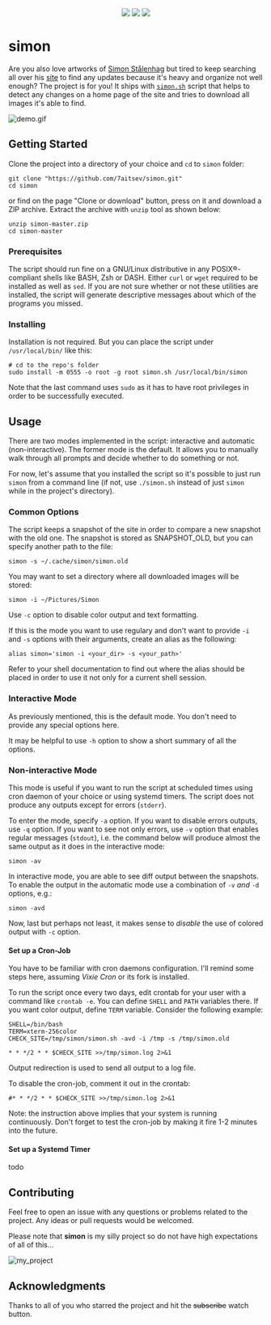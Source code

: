 <div align='center'>
  <div>
    <img src="https://forthebadge.com/images/badges/for-you.svg"/> 
    <img src="https://forthebadge.com/images/badges/built-with-love.svg"/> 
    <img src="https://forthebadge.com/images/badges/uses-badges.svg"/>
  </div>
</div>

# simon

Are you also love artworks of [Simon Stålenhag][twitter] but tired to keep
searching all over his [site][] to find any updates because it's heavy and
organize not well enough? The project is for you! It ships with
[`simon.sh`](simon.sh) script that helps to detect any changes on a home
page of the site and tries to download all images it's able to find.

![demo.gif](https://user-images.githubusercontent.com/10958284/53495757-7a220280-3a98-11e9-8259-71c22bbe1b5a.gif)

[twitter]: https://twitter.com/simonstalenhag?lang=en
[site]: http://simonstalenhag.se

## Getting Started

Clone the project into a directory of your choice and `cd` to `simon` folder:

```shell
git clone "https://github.com/7aitsev/simon.git"
cd simon
```

or find on the page "Clone or download" button, press on it and download
a ZIP archive. Extract the archive with `unzip` tool as shown below:

```shell
unzip simon-master.zip
cd simon-master
```

### Prerequisites

The script should run fine on a GNU/Linux distributive in any POSIX®-compliant
shells like BASH, Zsh or DASH. Either `curl` or `wget` required to be
installed as well as `sed`. If you are not sure whether or not these
utilities are installed, the script will generate descriptive messages
about which of the programs you missed.

### Installing

Installation is not required. But you can place the script under
`/usr/local/bin/` like this:

```shell
# cd to the repo's folder
sudo install -m 0555 -o root -g root simon.sh /usr/local/bin/simon
```

Note that the last command uses `sudo` as it has to have root privileges
in order to be successfully executed.

## Usage

There are two modes implemented in the script: interactive and
automatic (non-interactive). The former mode is the default. It allows you to
manually walk through all prompts and decide whether to do something or not.

For now, let's assume that you installed the script so it's possible to just
run `simon` from a command line (if not, use `./simon.sh` instead of just
`simon` while in the project's directory).

### Common Options

The script keeps a snapshot of the site in order to compare a new snapshot
with the old one. The snapshot is stored as SNAPSHOT_OLD, but you can
specify another path to the file:

```
simon -s ~/.cache/simon/simon.old
```

You may want to set a directory where all downloaded images will be stored:

```
simon -i ~/Pictures/Simon
```

Use `-c` option to disable color output and text formatting.

If this is the mode you want to use regulary and don't want to provide
`-i` and `-s` options with their arguments, create an alias as the following:

```shell
alias simon='simon -i <your_dir> -s <your_path>'
```

Refer to your shell documentation to find out where the alias should be
placed in order to use it not only for a current shell session.

### Interactive Mode

As previously mentioned, this is the default mode. You don't need to provide
any special options here.

It may be helpful to use `-h` option to show a short summary of all the
options.

### Non-interactive Mode

This mode is useful if you want to run the script at scheduled times using
cron daemon of your choice or using systemd timers. The script does not
produce any outputs except for errors (`stderr`).

To enter the mode, specify `-a` option. If you want to disable errors outputs,
use `-q` option. If you want to see not only errors, use `-v` option
that enables regular messages (`stdout`), i.e. the command below will produce
almost the same output as it does in the interactive mode:

```
simon -av
```

In interactive mode, you are able to see diff output between the snapshots. To
enable the output in the automatic mode use a combination of `-v` *and* `-d`
options, e.g.:

```
simon -avd
```

Now, last but perhaps not least, it makes sense to *disable* the use of
colored output with `-c` option.

#### Set up a Cron-Job

You have to be familiar with cron daemons configuration. I'll remind some
steps here, assuming *Vixie Cron* or its fork is installed.

To run the script once every two days, edit crontab for your user with a
command like `crontab -e`. You can define `SHELL` and `PATH` variables there.
If you want color output, define `TERM` variable. Consider the following
example:

```shell
SHELL=/bin/bash
TERM=xterm-256color
CHECK_SITE=/tmp/simon/simon.sh -avd -i /tmp -s /tmp/simon.old

* * */2 * * $CHECK_SITE >>/tmp/simon.log 2>&1
```

Output redirection is used to send all output to a log file.

To disable the cron-job, comment it out in the crontab:

```shell
#* * */2 * * $CHECK_SITE >>/tmp/simon.log 2>&1
```

Note: the instruction above implies that your system is running continuously.
Don't forget to test the cron-job by making it fire 1-2 minutes into the
future.

#### Set up a Systemd Timer

todo

## Contributing

Feel free to open an issue with any questions or problems related to the
project. Any ideas or pull requests would be welcomed.

Please note that **simon** is my silly project so do not have high
expectations of all of this...

![my_project](https://user-images.githubusercontent.com/10958284/53481312-da06b200-3a74-11e9-8137-d333d534d516.jpg)

## Acknowledgments

Thanks to all of you who starred the project and hit the ~~subscribe~~ watch
button.
